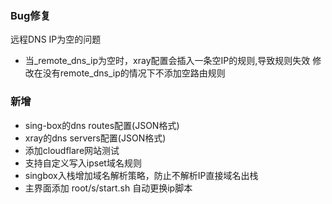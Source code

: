 ### Bug修复

远程DNS IP为空的问题
- 当_remote_dns_ip为空时，xray配置会插入一条空IP的规则,导致规则失效
修改在没有remote_dns_ip的情况下不添加空路由规则

### 新增
- sing-box的dns routes配置(JSON格式)
- xray的dns servers配置(JSON格式)
- 添加cloudflare网站测试
- 支持自定义写入ipset域名规则
- singbox入栈增加域名解析策略，防止不解析IP直接域名出栈
- 主界面添加 root/s/start.sh 自动更换ip脚本